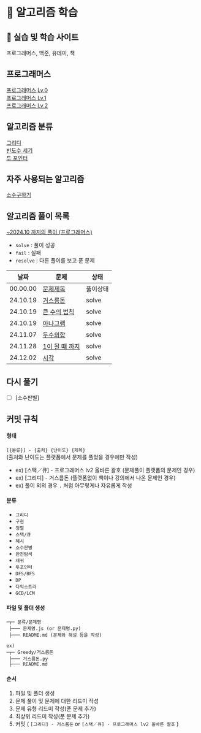 # 📙 알고리즘 학습

## 🧩 실습 및 학습 사이트

프로그래머스, 백준, 유데미, 책

## 프로그래머스

[프로그래머스 Lv.0](./programmers-Lv.0/)  
[프로그래머스 Lv.1](./programmers-Lv.1/)  
[프로그래머스 Lv.2](./programmers-Lv.2/)

## 알고리즘 분류

[그리디](./Greedy/)  
[빈도수 세기](./빈도수세기/)  
[투 포인터](/Two-Pointers/)

## 자주 사용되는 알고리즘

[소수구하기](./자주사용되는알고리즘/소수구하기/)

## 알고리즘 풀이 목록

[~2024.10 까지의 풀이 (프로그래머스)](https://github.com/LeeJY97/programmers)

- `solve` : 풀이 성공
- `fail` : 실패
- `resolve` : 다른 풀이를 보고 푼 문제

| 날짜     | 문제                                   | 상태     |
| -------- | -------------------------------------- | -------- |
| 00.00.00 | [문제제목](/programmers-Lv.1)          | 풀이상태 |
| 24.10.19 | [거스름돈](/Greedy/거스름돈/)          | solve    |
| 24.10.19 | [큰 수의 법칙](Greedy/큰수의법칙/)     | solve    |
| 24.10.19 | [아나그램](/빈도수세기/아나그램/)      | solve    |
| 24.11.07 | [두수의합](/Two-Pointers/두수의합/)    | solve    |
| 24.11.28 | [1이 될 떄 까지](/Greedy/1이될때까지/) | solve    |
| 24.12.02 | [시각](/구현/시각/)                    | solve    |

## 다시 풀기

- [ ] [소수판별]

## 커밋 규칙

#### 형태

`[{분류}] - {출처} {난이도} {제목}`  
(출처와 난이도는 플랫폼에서 문제를 풀었을 경우에만 작성)

- ex) [스택／큐] - 프로그래머스 lv2 올바른 괄호 (문제풀이 플랫폼의 문제인 경우)
- ex) [그리디] - 거스름돈 (플랫폼없이 책이나 강의에서 나온 문제인 경우)
- ex) 풀이 외의 경우 `.` 처럼 아무렇게나 자유롭게 작성

#### 분류

- `그리디`
- `구현`
- `정렬`
- `스택/큐`
- `해시`
- `소수판별`
- `완전탐색`
- `재귀`
- `투포인터`
- `DFS/BFS`
- `DP`
- `다익스트라`
- `GCD/LCM`

#### 파일 및 폴더 생성

```
─┬─ 분류/문제명
 ├─── 문제명.js (or 문제명.py)
 ├─── README.md (문제와 해설 등을 작성)

ex)
─┬─ Greedy/거스름돈
 ├─── 거스름돈.py
 ├─── README.md
```

#### 순서

1. 파일 및 폴더 생성
2. 문제 풀이 및 문제에 대한 리드미 작성
3. 문제 유형 리드미 작성(푼 문제 추가)
4. 최상위 리드미 작성(푼 문제 추가)
5. 커밋 ( `[그리디] - 거스름돈` or `[스택／큐] - 프로그래머스 lv2 올바른 괄호` )
